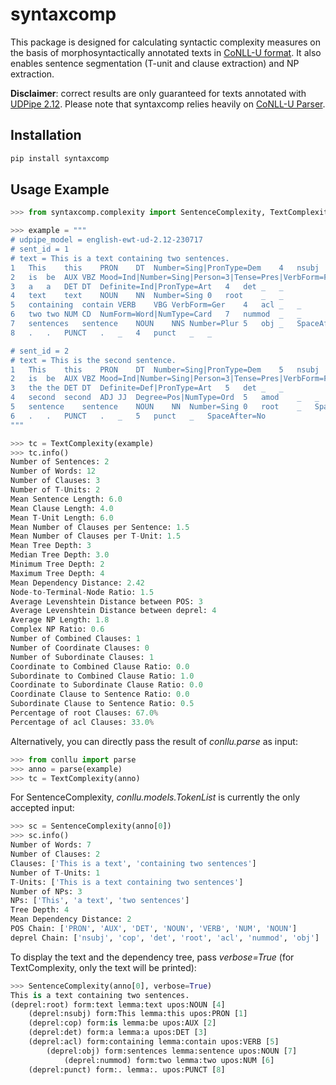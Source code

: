 # syntaxcomp
This package is designed for calculating syntactic complexity measures on 
the basis of morphosyntactically annotated texts in
[CoNLL-U format](https://universaldependencies.org/format.html).
It also enables sentence segmentation (T-unit and clause extraction) and NP 
extraction.

**Disclaimer**: correct results are only guaranteed for texts annotated with
[UDPipe 2.12](https://lindat.mff.cuni.cz/services/udpipe/api-reference.php).
Please note that syntaxcomp relies heavily on
[CoNLL-U Parser](https://pypi.org/project/conllu/).

## Installation
```bash
pip install syntaxcomp
```

## Usage Example
```python
>>> from syntaxcomp.complexity import SentenceComplexity, TextComplexity

>>> example = """
# udpipe_model = english-ewt-ud-2.12-230717
# sent_id = 1
# text = This is a text containing two sentences.
1	This	this	PRON	DT	Number=Sing|PronType=Dem	4	nsubj	_	_
2	is	be	AUX	VBZ	Mood=Ind|Number=Sing|Person=3|Tense=Pres|VerbForm=Fin	4	cop	_	_
3	a	a	DET	DT	Definite=Ind|PronType=Art	4	det	_	_
4	text	text	NOUN	NN	Number=Sing	0	root	_	_
5	containing	contain	VERB	VBG	VerbForm=Ger	4	acl	_	_
6	two	two	NUM	CD	NumForm=Word|NumType=Card	7	nummod	_	_
7	sentences	sentence	NOUN	NNS	Number=Plur	5	obj	_	SpaceAfter=No
8	.	.	PUNCT	.	_	4	punct	_	_

# sent_id = 2
# text = This is the second sentence.
1	This	this	PRON	DT	Number=Sing|PronType=Dem	5	nsubj	_	_
2	is	be	AUX	VBZ	Mood=Ind|Number=Sing|Person=3|Tense=Pres|VerbForm=Fin	5	cop	_	_
3	the	the	DET	DT	Definite=Def|PronType=Art	5	det	_	_
4	second	second	ADJ	JJ	Degree=Pos|NumType=Ord	5	amod	_	_
5	sentence	sentence	NOUN	NN	Number=Sing	0	root	_	SpaceAfter=No
6	.	.	PUNCT	.	_	5	punct	_	SpaceAfter=No
"""

>>> tc = TextComplexity(example)
>>> tc.info()
Number of Sentences: 2
Number of Words: 12
Number of Clauses: 3
Number of T-Units: 2
Mean Sentence Length: 6.0
Mean Clause Length: 4.0
Mean T-Unit Length: 6.0
Mean Number of Clauses per Sentence: 1.5
Mean Number of Clauses per T-Unit: 1.5
Mean Tree Depth: 3
Median Tree Depth: 3.0
Minimum Tree Depth: 2
Maximum Tree Depth: 4
Mean Dependency Distance: 2.42
Node-to-Terminal-Node Ratio: 1.5
Average Levenshtein Distance between POS: 3
Average Levenshtein Distance between deprel: 4
Average NP Length: 1.8
Complex NP Ratio: 0.6
Number of Combined Clauses: 1
Number of Coordinate Clauses: 0
Number of Subordinate Clauses: 1
Coordinate to Combined Clause Ratio: 0.0
Subordinate to Combined Clause Ratio: 1.0
Coordinate to Subordinate Clause Ratio: 0.0
Coordinate Clause to Sentence Ratio: 0.0
Subordinate Clause to Sentence Ratio: 0.5
Percentage of root Clauses: 67.0%
Percentage of acl Clauses: 33.0%
```

Alternatively, you can directly pass the result of *conllu.parse* as input:
```python
>>> from conllu import parse
>>> anno = parse(example)
>>> tc = TextComplexity(anno)
```
For SentenceComplexity, *conllu.models.TokenList* is currently the only 
accepted input:
```python
>>> sc = SentenceComplexity(anno[0])
>>> sc.info()
Number of Words: 7
Number of Clauses: 2
Clauses: ['This is a text', 'containing two sentences']
Number of T-Units: 1
T-Units: ['This is a text containing two sentences']
Number of NPs: 3
NPs: ['This', 'a text', 'two sentences']
Tree Depth: 4
Mean Dependency Distance: 2
POS Chain: ['PRON', 'AUX', 'DET', 'NOUN', 'VERB', 'NUM', 'NOUN']
deprel Chain: ['nsubj', 'cop', 'det', 'root', 'acl', 'nummod', 'obj']
```

To display the text and the dependency tree, pass *verbose=True* (for 
TextComplexity, only the text will be printed):
```python
>>> SentenceComplexity(anno[0], verbose=True)
This is a text containing two sentences.
(deprel:root) form:text lemma:text upos:NOUN [4]
    (deprel:nsubj) form:This lemma:this upos:PRON [1]
    (deprel:cop) form:is lemma:be upos:AUX [2]
    (deprel:det) form:a lemma:a upos:DET [3]
    (deprel:acl) form:containing lemma:contain upos:VERB [5]
        (deprel:obj) form:sentences lemma:sentence upos:NOUN [7]
            (deprel:nummod) form:two lemma:two upos:NUM [6]
    (deprel:punct) form:. lemma:. upos:PUNCT [8]
```

